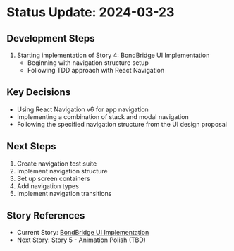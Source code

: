 # Status Update: 2024-03-23

## Development Steps

1. Starting implementation of Story 4: BondBridge UI Implementation
   - Beginning with navigation structure setup
   - Following TDD approach with React Navigation

## Key Decisions

- Using React Navigation v6 for app navigation
- Implementing a combination of stack and modal navigation
- Following the specified navigation structure from the UI design proposal

## Next Steps

1. Create navigation test suite
2. Implement navigation structure
3. Set up screen containers
4. Add navigation types
5. Implement navigation transitions

## Story References

- Current Story: [BondBridge UI Implementation](../stories/story-4-bondbridge-ui-implementation.story.md)
- Next Story: Story 5 - Animation Polish (TBD)

